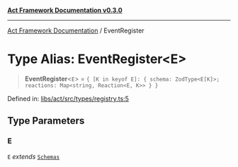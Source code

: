 [**Act Framework Documentation v0.3.0**](../README.md)

***

[Act Framework Documentation](../globals.md) / EventRegister

# Type Alias: EventRegister\<E\>

> **EventRegister**\<`E`\> = `{ [K in keyof E]: { schema: ZodType<E[K]>; reactions: Map<string, Reaction<E, K>> } }`

Defined in: [libs/act/src/types/registry.ts:5](https://github.com/Rotorsoft/act-root/blob/44434ac9e20b81fc5bbda127e1633a974aa78bcb/libs/act/src/types/registry.ts#L5)

## Type Parameters

### E

`E` *extends* [`Schemas`](Schemas.md)

